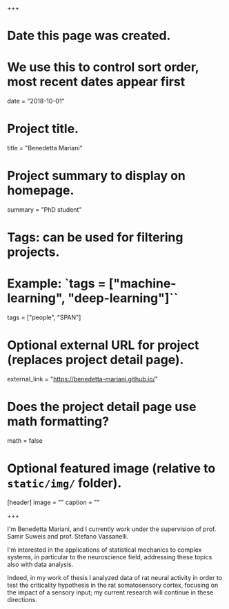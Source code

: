 +++
# Date this page was created.
# We use this to control sort order, most recent dates appear first
date = "2018-10-01"

# Project title.
title = "Benedetta Mariani"

# Project summary to display on homepage.
summary = "PhD student"

# Tags: can be used for filtering projects.
# Example: `tags = ["machine-learning", "deep-learning"]``
tags = ["people", "SPAN"]

# Optional external URL for project (replaces project detail page).
external_link = "https://benedetta-mariani.github.io/"

# Does the project detail page use math formatting?
math = false

# Optional featured image (relative to `static/img/` folder).
[header]
image = ""
caption = ""

+++

I'm Benedetta Mariani, and I currently work under the supervision of prof. Samir Suweis and  prof. Stefano Vassanelli.

I'm interested in the applications of statistical mechanics to complex systems, in particular to the neuroscience field, addressing these topics also with data analysis.

Indeed, in my work of thesis I analyzed data of rat neural activity in order to test the criticality hypothesis in the rat somatosensory cortex, focusing  on the impact of a sensory input; my current research will continue in these directions.
